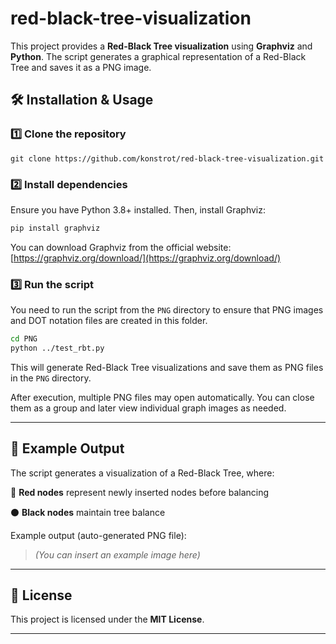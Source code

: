 # red-black-tree-visualization
This project provides a **Red-Black Tree visualization** using **Graphviz** and **Python**. The script generates a graphical representation of a Red-Black Tree and saves it as a PNG image.

## 🛠 Installation & Usage

### **1️⃣ Clone the repository**

`git clone https://github.com/konstrot/red-black-tree-visualization.git`

### **2️⃣ Install dependencies**

Ensure you have Python 3.8+ installed. Then, install Graphviz:

```bash
pip install graphviz
```

You can download Graphviz from the official website: [https://graphviz.org/download/](https://graphviz.org/download/)

### **3️⃣ Run the script**

You need to run the script from the `PNG` directory to ensure that PNG images and DOT notation files are created in this folder.

```bash
cd PNG
python ../test_rbt.py
```

This will generate Red-Black Tree visualizations and save them as PNG files in the `PNG` directory.

After execution, multiple PNG files may open automatically. You can close them as a group and later view individual graph images as needed.

---

## 📌 Example Output

The script generates a visualization of a Red-Black Tree, where:

🔴 **Red nodes** represent newly inserted nodes before balancing

⚫ **Black nodes** maintain tree balance

Example output (auto-generated PNG file):

> *(You can insert an example image here)*

---

## 📜 License

This project is licensed under the **MIT License**.

---

